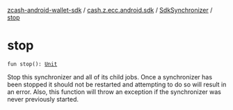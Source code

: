 [zcash-android-wallet-sdk](../../index.md) / [cash.z.ecc.android.sdk](../index.md) / [SdkSynchronizer](index.md) / [stop](./stop.md)

# stop

`fun stop(): `[`Unit`](https://kotlinlang.org/api/latest/jvm/stdlib/kotlin/-unit/index.html)

Stop this synchronizer and all of its child jobs. Once a synchronizer has been stopped it
should not be restarted and attempting to do so will result in an error. Also, this function
will throw an exception if the synchronizer was never previously started.

